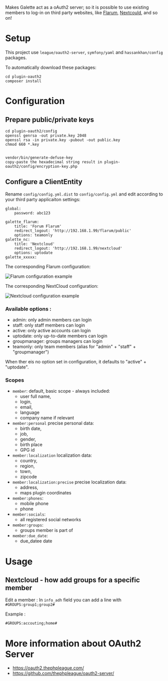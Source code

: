 Makes Galette act as a oAuth2 server; so it is possible to use existing members to log-in on third party websites, like [Flarum](https://flarum.org/), [Nextcould](https://nextcloud.com/), and so on!

# Setup

This project use `league/oauth2-server`, `symfony/yaml` and `hassankhan/config` packages.

To automatically download these packages:
```
cd plugin-oauth2
composer install
```

# Configuration

## Prepare public/private keys

```
cd plugin-oauth2/config
openssl genrsa -out private.key 2048
openssl rsa -in private.key -pubout -out public.key
chmod 660 *.key


vendor/bin/generate-defuse-key
copy-paste the hexadecimal string result in plugin-oauth2/config/encryption-key.php
```

## Configure a ClientEntity

Rename `config/config.yml.dist` to `config/config.yml` and edit according to your third party applicaiton settings:

```
global:
    password: abc123

galette_flarum:
    title: 'Forum Flarum'
    redirect_logout: 'http://192.168.1.99/flarum/public'
    options: teamonly
galette_nc:
    title: 'Nextcloud'
    redirect_logout: 'http://192.168.1.99/nextcloud'
    options: uptodate
galette_xxxxx:

```

The corresponding Flarum configuration:

![Flarum configuration example](examples/flarum.png)

The corresponding NextCloud configuration:

![Nextcloud configuration example](examples/nextcloud.png)


### Available options :

* admin: only admin members can login
* staff: only staff members can login
* active: only active accounts can login
* uptodate: only up-to-date members can login
* groupmanager: groups managers can login
* teamonly: only team members (alias for "admin" + "staff" + "groupmanager")

When ther eis no option set in configuration, it defaults to "active" + "uptodate".

### Scopes

* `member`: default, basic scope - always included:
  * user full name,
  * login,
  * email,
  * language
  * company name if relevant
* `member:personal` precise personal data:
  * birth date,
  * job,
  * gender,
  * birth place
  * GPG id
* `member:localization` localization data:
  * country,
  * region,
  * town,
  * zipcode
* `member:localization:precise` precise localization data:
  * address,
  * maps plugin coordinates
* `member:phones`:
  * mobile phone
  * phone
* `member:socials`:
  * all registered social networks
* `member:groups`:
  * groups member is part of
* `member:due_date`:
  * due_datee date

# Usage

## Nextcloud - how add groups for a specific member
Edit a member : In `info_adh` field you can add a line with `#GROUPS:group1;group2#`

Example :
```
#GROUPS:accouting;home#
```

# More information about OAuth2 Server
* https://oauth2.thephpleague.com/
* https://github.com/thephpleague/oauth2-server/
